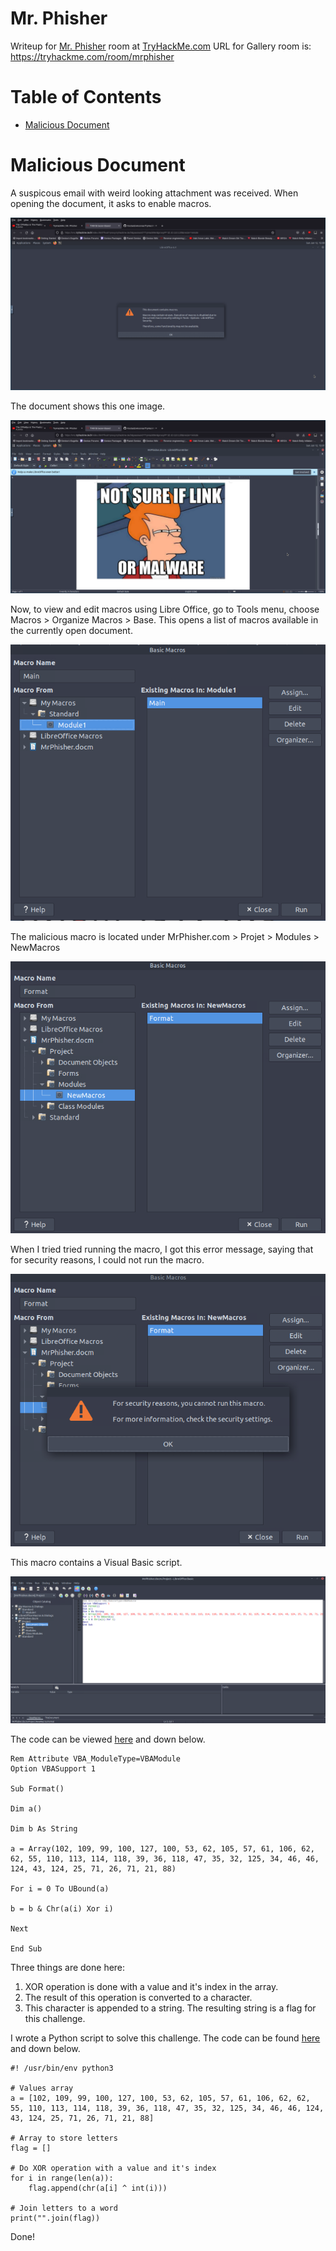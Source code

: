 # Mr. Phisher

Writeup for [Mr. Phisher](https://tryhackme.com/room/mrphisher) room at [TryHackMe.com](https://tryhackme.com/)
URL for Gallery room is: https://tryhackme.com/room/mrphisher

Table of Contents
=================
* [Malicious Document](#Malicious-Document)

# Malicious Document

A suspicous email with weird looking attachment was received. When opening the document, it asks to enable macros.

![Mr Phisher](/Mr_Phisher/images/Mr_Phisher.png)

The document shows this one image.

![Open Document](/Mr_Phisher/images/Open_Document.png)

Now, to view and edit macros using Libre Office, go to Tools menu, choose Macros > Organize Macros > Base. This opens a list of macros available in the currently open document.

![Macro List](/Mr_Phisher/images/Macro_List.png)

The malicious macro is located under MrPhisher.com > Projet > Modules > NewMacros

![Malicious Macro](/Mr_Phisher/images/Malicious_Macro.png)

When I tried tried running the macro, I got this error message, saying that for security reasons, I could not run the macro.

![Run Macro](/Mr_Phisher/images/Run_Macro.png)

This macro contains a Visual Basic script.

![Malicious Code](/Mr_Phisher/images/Malicious_Code.png)

The code can be viewed [here](/Mr_Phisher/code/VBScript.vbs) and down below.

```
Rem Attribute VBA_ModuleType=VBAModule
Option VBASupport 1

Sub Format()

Dim a()

Dim b As String

a = Array(102, 109, 99, 100, 127, 100, 53, 62, 105, 57, 61, 106, 62, 62, 55, 110, 113, 114, 118, 39, 36, 118, 47, 35, 32, 125, 34, 46, 46, 124, 43, 124, 25, 71, 26, 71, 21, 88)

For i = 0 To UBound(a)

b = b & Chr(a(i) Xor i)

Next

End Sub
```

Three things are done here:
1. XOR operation is done with a value and it's index in the array.
2. The result of this operation is converted to a character.
3. This character is appended to a string. The resulting string is a flag for this challenge.

I wrote a Python script to solve this challenge. The code can be found [here](/Mr_Phisher/code/xor.py) and down below.

```
#! /usr/bin/env python3

# Values array
a = [102, 109, 99, 100, 127, 100, 53, 62, 105, 57, 61, 106, 62, 62, 55, 110, 113, 114, 118, 39, 36, 118, 47, 35, 32, 125, 34, 46, 46, 124, 43, 124, 25, 71, 26, 71, 21, 88]

# Array to store letters
flag = []

# Do XOR operation with a value and it's index
for i in range(len(a)):
    flag.append(chr(a[i] ^ int(i)))

# Join letters to a word
print("".join(flag))
```

Done!
